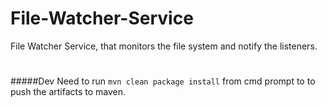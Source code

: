 # File-Watcher-Service
File Watcher Service, that monitors the file system and notify the listeners.
#
#####Dev
Need to run `mvn clean package install` from cmd prompt to to push the artifacts to maven. 